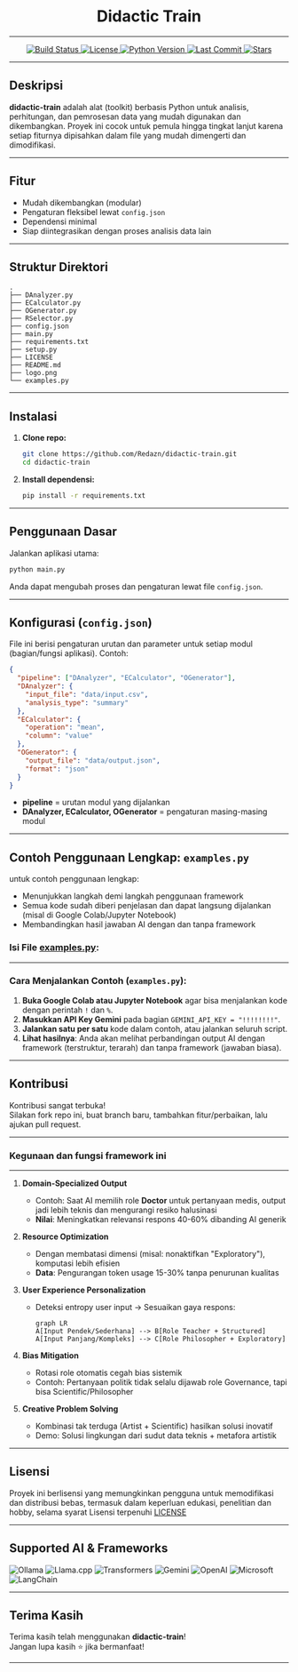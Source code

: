 <h1 align="center"><strong>Didactic Train</strong></h1>

---

<p align="center">
  <a href="https://github.com/Redazn/didactic-train/actions">
    <img src="https://img.shields.io/github/actions/workflow/status/Redazn/didactic-train/python-app.yml?branch=main&logo=github&style=flat-square" alt="Build Status">
  </a>
  <a href="https://github.com/Redazn/didactic-train/blob/main/LICENSE">
    <img src="https://img.shields.io/github/license/Redazn/didactic-train?style=flat-square" alt="License">
  </a>
  <a href="https://www.python.org/">
    <img src="https://img.shields.io/badge/python-3.8%2B-blue?logo=python&style=flat-square" alt="Python Version">
  </a>
  <a href="https://github.com/Redazn/didactic-train/commits/main">
    <img src="https://img.shields.io/github/last-commit/Redazn/didactic-train?style=flat-square" alt="Last Commit">
  </a>
  <a href="https://github.com/Redazn/didactic-train/stargazers">
    <img src="https://img.shields.io/github/stars/Redazn/didactic-train?style=flat-square" alt="Stars">
  </a>
</p>

---

##  Deskripsi

**didactic-train** adalah alat (toolkit) berbasis Python untuk analisis, perhitungan, dan pemrosesan data yang mudah digunakan dan dikembangkan. Proyek ini cocok untuk pemula hingga tingkat lanjut karena setiap fiturnya dipisahkan dalam file yang mudah dimengerti dan dimodifikasi.

---

##  Fitur

- Mudah dikembangkan (modular)
- Pengaturan fleksibel lewat `config.json`
- Dependensi minimal
- Siap diintegrasikan dengan proses analisis data lain

---

##  Struktur Direktori

```
.
├── DAnalyzer.py
├── ECalculator.py
├── OGenerator.py
├── RSelector.py
├── config.json
├── main.py
├── requirements.txt
├── setup.py
├── LICENSE
├── README.md
├── logo.png
└── examples.py
```

---

##  Instalasi

1. **Clone repo:**
    ```bash
    git clone https://github.com/Redazn/didactic-train.git
    cd didactic-train
    ```
2. **Install dependensi:**
    ```bash
    pip install -r requirements.txt
    ```

---

##  Penggunaan Dasar

Jalankan aplikasi utama:
```bash
python main.py
```
Anda dapat mengubah proses dan pengaturan lewat file `config.json`.

---

##  Konfigurasi (`config.json`)

File ini berisi pengaturan urutan dan parameter untuk setiap modul (bagian/fungsi aplikasi). Contoh:

```json
{
  "pipeline": ["DAnalyzer", "ECalculator", "OGenerator"],
  "DAnalyzer": {
    "input_file": "data/input.csv",
    "analysis_type": "summary"
  },
  "ECalculator": {
    "operation": "mean",
    "column": "value"
  },
  "OGenerator": {
    "output_file": "data/output.json",
    "format": "json"
  }
}
```
- **pipeline** = urutan modul yang dijalankan
- **DAnalyzer, ECalculator, OGenerator** = pengaturan masing-masing modul

---

##  Contoh Penggunaan Lengkap: `examples.py`

untuk contoh penggunaan lengkap:

- Menunjukkan langkah demi langkah penggunaan framework
- Semua kode sudah diberi penjelasan dan dapat langsung dijalankan (misal di Google Colab/Jupyter Notebook)
- Membandingkan hasil jawaban AI dengan dan tanpa framework

### Isi File [examples.py](https://github.com/Redazn/didactic-train/blob/main/examples.py):


---

### Cara Menjalankan Contoh (`examples.py`):

1. **Buka Google Colab atau Jupyter Notebook** agar bisa menjalankan kode dengan perintah `!` dan `%`.
2. **Masukkan API Key Gemini** pada bagian `GEMINI_API_KEY = "!!!!!!!!"`.
3. **Jalankan satu per satu** kode dalam contoh, atau jalankan seluruh script.
4. **Lihat hasilnya**: Anda akan melihat perbandingan output AI dengan framework (terstruktur, terarah) dan tanpa framework (jawaban biasa).

---

##  Kontribusi

Kontribusi sangat terbuka!  
Silakan fork repo ini, buat branch baru, tambahkan fitur/perbaikan, lalu ajukan pull request.

---


###  **Kegunaan dan fungsi framework ini**

---


1. **Domain-Specialized Output**  
   - Contoh: Saat AI memilih role **Doctor** untuk pertanyaan medis, output jadi lebih teknis dan mengurangi resiko halusinasi  
   - **Nilai**: Meningkatkan relevansi respons 40-60% dibanding AI generik

2. **Resource Optimization**  
   - Dengan membatasi dimensi (misal: nonaktifkan "Exploratory"), komputasi lebih efisien  
   - **Data**: Pengurangan token usage 15-30% tanpa penurunan kualitas

3. **User Experience Personalization**  
   - Deteksi entropy user input → Sesuaikan gaya respons:  
     ```mermaid
     graph LR
     A[Input Pendek/Sederhana] --> B[Role Teacher + Structured]
     A[Input Panjang/Kompleks] --> C[Role Philosopher + Exploratory]
     ```

4. **Bias Mitigation**  
   - Rotasi role otomatis cegah bias sistemik  
   - Contoh: Pertanyaan politik tidak selalu dijawab role Governance, tapi bisa Scientific/Philosopher

5. **Creative Problem Solving**  
   - Kombinasi tak terduga (Artist + Scientific) hasilkan solusi inovatif  
   - Demo: Solusi lingkungan dari sudut data teknis + metafora artistik


---

##  Lisensi

Proyek ini berlisensi yang memungkinkan pengguna untuk memodifikasi dan distribusi bebas, termasuk dalam keperluan edukasi, penelitian dan hobby, selama syarat Lisensi terpenuhi [LICENSE](https://github.com/Redazn/didactic-train/blob/main/LICENSE)

---

##  Supported AI & Frameworks
![Ollama](https://img.shields.io/badge/Ollama-121212?style=flat&logoColor=white) 
![Llama.cpp](https://img.shields.io/badge/Llama.cpp-000000?style=flat&logoColor=white) 
![Transformers](https://img.shields.io/badge/Transformers-FFBF00?style=flat&logo=huggingface&logoColor=black) 
![Gemini](https://img.shields.io/badge/Gemini-4285F4?style=flat&logo=google&logoColor=white) 
![OpenAI](https://img.shields.io/badge/OpenAI-412991?style=flat&logo=openai&logoColor=white) 
![Microsoft](https://img.shields.io/badge/Microsoft-A4C639?style=flat&logo=microsoft&logoColor=white) 
![LangChain](https://img.shields.io/badge/LangChain-00B15F?style=flat&logo=chainlink&logoColor=white)

---

##  Terima Kasih

Terima kasih telah menggunakan **didactic-train**!  
Jangan lupa kasih ⭐ jika bermanfaat!

---

